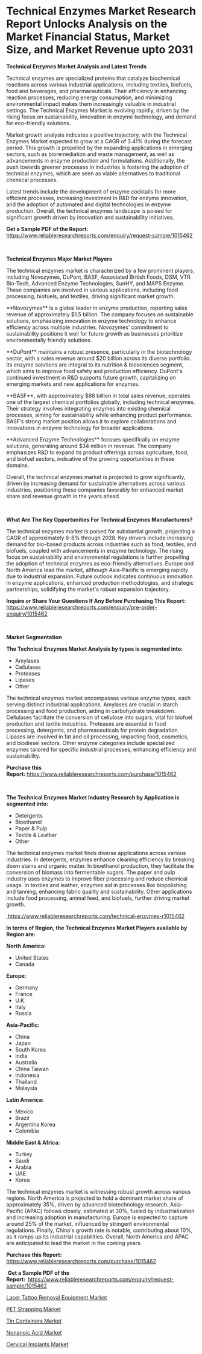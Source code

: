 <p><h1>Technical Enzymes Market Research Report Unlocks Analysis on the Market Financial Status, Market Size, and Market Revenue upto 2031</h1></p><p><strong>Technical Enzymes Market Analysis and Latest Trends</strong></p>
<p><p>Technical enzymes are specialized proteins that catalyze biochemical reactions across various industrial applications, including textiles, biofuels, food and beverages, and pharmaceuticals. Their efficiency in enhancing reaction processes, reducing energy consumption, and minimizing environmental impact makes them increasingly valuable in industrial settings. The Technical Enzymes Market is evolving rapidly, driven by the rising focus on sustainability, innovation in enzyme technology, and demand for eco-friendly solutions.</p><p>Market growth analysis indicates a positive trajectory, with the Technical Enzymes Market expected to grow at a CAGR of 3.41% during the forecast period. This growth is propelled by the expanding applications in emerging sectors, such as bioremediation and waste management, as well as advancements in enzyme production and formulations. Additionally, the push towards greener processes in industries is fostering the adoption of technical enzymes, which are seen as viable alternatives to traditional chemical processes.</p><p>Latest trends include the development of enzyme cocktails for more efficient processes, increasing investment in R&D for enzyme innovation, and the adoption of automated and digital technologies in enzyme production. Overall, the technical enzymes landscape is poised for significant growth driven by innovation and sustainability initiatives.</p></p>
<p><strong>Get a Sample PDF of the Report:&nbsp;</strong> <a href="https://www.reliableresearchreports.com/enquiry/request-sample/1015462?utm_campaign=34&utm_medium=2&utm_source=Github&utm_content=ia&utm_term=06112024&utm_id=technical-enzymes">https://www.reliableresearchreports.com/enquiry/request-sample/1015462</a></p>
<p>&nbsp;</p>
<p><strong>Technical Enzymes Major Market Players</strong></p>
<p><p>The technical enzymes market is characterized by a few prominent players, including Novozymes, DuPont, BASF, Associated British Foods, DSM, VTR Bio-Tech, Advanced Enzyme Technologies, SunHY, and MAPS Enzyme. These companies are involved in various applications, including food processing, biofuels, and textiles, driving significant market growth.</p><p>**Novozymes** is a global leader in enzyme production, reporting sales revenue of approximately $1.5 billion. The company focuses on sustainable solutions, emphasizing innovation in enzyme technology to enhance efficiency across multiple industries. Novozymes’ commitment to sustainability positions it well for future growth as businesses prioritize environmentally friendly solutions.</p><p>**DuPont** maintains a robust presence, particularly in the biotechnology sector, with a sales revenue around $20 billion across its diverse portfolio. Its enzyme solutions are integral to its nutrition & biosciences segment, which aims to improve food safety and production efficiency. DuPont's continued investment in R&D supports future growth, capitalizing on emerging markets and new applications for enzymes.</p><p>**BASF**, with approximately $88 billion in total sales revenue, operates one of the largest chemical portfolios globally, including technical enzymes. Their strategy involves integrating enzymes into existing chemical processes, aiming for sustainability while enhancing product performance. BASF’s strong market position allows it to explore collaborations and innovations in enzyme technology for broader applications.</p><p>**Advanced Enzyme Technologies** focuses specifically on enzyme solutions, generating around $34 million in revenue. The company emphasizes R&D to expand its product offerings across agriculture, food, and biofuel sectors, indicative of the growing opportunities in these domains.</p><p>Overall, the technical enzymes market is projected to grow significantly, driven by increasing demand for sustainable alternatives across various industries, positioning these companies favorably for enhanced market share and revenue growth in the years ahead.</p></p>
<p>&nbsp;</p>
<p><strong>What Are The Key Opportunities For Technical Enzymes Manufacturers?</strong></p>
<p><p>The technical enzymes market is poised for substantial growth, projecting a CAGR of approximately 6-8% through 2028. Key drivers include increasing demand for bio-based products across industries such as food, textiles, and biofuels, coupled with advancements in enzyme technology. The rising focus on sustainability and environmental regulations is further propelling the adoption of technical enzymes as eco-friendly alternatives. Europe and North America lead the market, although Asia-Pacific is emerging rapidly due to industrial expansion. Future outlook indicates continuous innovation in enzyme applications, enhanced production methodologies, and strategic partnerships, solidifying the market's robust expansion trajectory.</p></p>
<p><strong>Inquire or Share Your Questions If Any Before Purchasing This Report:</strong> <a href="https://www.reliableresearchreports.com/enquiry/pre-order-enquiry/1015462?utm_campaign=34&utm_medium=2&utm_source=Github&utm_content=ia&utm_term=06112024&utm_id=technical-enzymes">https://www.reliableresearchreports.com/enquiry/pre-order-enquiry/1015462</a></p>
<p>&nbsp;</p>
<p><strong>Market Segmentation</strong></p>
<p><strong>The Technical Enzymes Market Analysis by types is segmented into:</strong></p>
<p><ul><li>Amylases</li><li>Cellulases</li><li>Proteases</li><li>Lipases</li><li>Other</li></ul></p>
<p><p>The technical enzymes market encompasses various enzyme types, each serving distinct industrial applications. Amylases are crucial in starch processing and food production, aiding in carbohydrate breakdown. Cellulases facilitate the conversion of cellulose into sugars, vital for biofuel production and textile industries. Proteases are essential in food processing, detergents, and pharmaceuticals for protein degradation. Lipases are involved in fat and oil processing, impacting food, cosmetics, and biodiesel sectors. Other enzyme categories include specialized enzymes tailored for specific industrial processes, enhancing efficiency and sustainability.</p></p>
<p><strong>Purchase this Report:&nbsp;</strong><a href="https://www.reliableresearchreports.com/purchase/1015462?utm_campaign=34&utm_medium=2&utm_source=Github&utm_content=ia&utm_term=06112024&utm_id=technical-enzymes">https://www.reliableresearchreports.com/purchase/1015462</a></p>
<p>&nbsp;</p>
<p><strong>The Technical Enzymes Market Industry Research by Application is segmented into:</strong></p>
<p><ul><li>Detergents</li><li>Bioethanol</li><li>Paper & Pulp</li><li>Textile & Leather</li><li>Other</li></ul></p>
<p><p>The technical enzymes market finds diverse applications across various industries. In detergents, enzymes enhance cleaning efficiency by breaking down stains and organic matter. In bioethanol production, they facilitate the conversion of biomass into fermentable sugars. The paper and pulp industry uses enzymes to improve fiber processing and reduce chemical usage. In textiles and leather, enzymes aid in processes like biopolishing and tanning, enhancing fabric quality and sustainability. Other applications include food processing, animal feed, and biofuels, further driving market growth.</p></p>
<p><a href="https://www.reliableresearchreports.com/technical-enzymes-r1015462?utm_campaign=34&utm_medium=2&utm_source=Github&utm_content=ia&utm_term=06112024&utm_id=technical-enzymes">&nbsp;https://www.reliableresearchreports.com/technical-enzymes-r1015462</a></p>
<p><strong>In terms of Region, the Technical Enzymes Market Players available by Region are:</strong></p>
<p>
    <p> <strong> North America: </strong>
        <ul>
            <li>United States</li>
            <li>Canada</li>
        </ul>
        </p> 
    <p> <strong> Europe: </strong>
        <ul>
            <li>Germany</li>
            <li>France</li>
            <li>U.K.</li>
            <li>Italy</li>
            <li>Russia</li>
        </ul>
        </p> 
    <p> <strong> Asia-Pacific: </strong>
        <ul>
            <li>China</li>
            <li>Japan</li>
            <li>South Korea</li>
            <li>India</li>
            <li>Australia</li>
            <li>China Taiwan</li>
            <li>Indonesia</li>
            <li>Thailand</li>
            <li>Malaysia</li>
        </ul>
        </p> 
    <p> <strong> Latin America: </strong>
        <ul>
            <li>Mexico</li>
            <li>Brazil</li>
            <li>Argentina Korea</li>
            <li>Colombia</li>
        </ul>
        </p> 
    <p> <strong> Middle East & Africa: </strong>
        <ul>
            <li>Turkey</li>
            <li>Saudi</li>
            <li>Arabia</li>
            <li>UAE</li>
            <li>Korea</li>
        </ul>
    </p>
    </p>
<p><p>The technical enzymes market is witnessing robust growth across various regions. North America is projected to hold a dominant market share of approximately 35%, driven by advanced biotechnology research. Asia-Pacific (APAC) follows closely, estimated at 30%, fueled by industrialization and increasing adoption in manufacturing. Europe is expected to capture around 25% of the market, influenced by stringent environmental regulations. Finally, China's growth rate is notable, contributing about 10%, as it ramps up its industrial capabilities. Overall, North America and APAC are anticipated to lead the market in the coming years.</p></p>
<p><strong>Purchase this Report: </strong><a href="https://www.reliableresearchreports.com/purchase/1015462?utm_campaign=34&utm_medium=2&utm_source=Github&utm_content=ia&utm_term=06112024&utm_id=technical-enzymes">https://www.reliableresearchreports.com/purchase/1015462</a></p>
<p>&nbsp;<strong>Get a Sample PDF of the Report:&nbsp;&nbsp;</strong><a href="https://www.reliableresearchreports.com/enquiry/request-sample/1015462?utm_campaign=34&utm_medium=2&utm_source=Github&utm_content=ia&utm_term=06112024&utm_id=technical-enzymes">https://www.reliableresearchreports.com/enquiry/request-sample/1015462</a></p>
<p><strong></strong></p>
<p><p><a href="https://issuu.com/reportprime-2/docs/laser-tattoo-removal-equipment-mark_011e3cec7b31ed?utm_campaign=34&utm_medium=2&utm_source=Github&utm_content=ia&utm_term=06112024&utm_id=technical-enzymes">Laser Tattoo Removal Equipment Market</a></p><p><a href="https://github.com/fannklhimesu/Market-Research-Report-List-1/blob/main/pet-strapping-market.md?utm_campaign=34&utm_medium=2&utm_source=Github&utm_content=ia&utm_term=06112024&utm_id=technical-enzymes">PET Strapping Market</a></p><p><a href="https://medium.com/@hagertbzzempelpll/navigating-the-tin-containers-landscape-a-deep-dive-the-tin-containers-market-is-poised-for-925c065775c6?utm_campaign=34&utm_medium=2&utm_source=Github&utm_content=ia&utm_term=06112024&utm_id=technical-enzymes">Tin Containers Market</a></p><p><a href="https://medium.com/@eura4ust/the-nonanoic-acid-market-industry-provides-a-comprehensive-and-current-analysis-of-the-sector-991b3056160b?utm_campaign=34&utm_medium=2&utm_source=Github&utm_content=ia&utm_term=06112024&utm_id=technical-enzymes">Nonanoic Acid Market</a></p><p><a href="https://issuu.com/reportprime-2/docs/cervical-implants-market-size-2030._9b3215594a1fb8?utm_campaign=34&utm_medium=2&utm_source=Github&utm_content=ia&utm_term=06112024&utm_id=technical-enzymes">Cervical Implants Market</a></p></p>